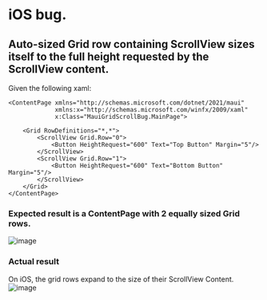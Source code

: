 # iOS bug. 

## Auto-sized Grid row containing ScrollView sizes itself to the full height requested by the ScrollView content.

Given the following xaml:
```xaml
<ContentPage xmlns="http://schemas.microsoft.com/dotnet/2021/maui"
             xmlns:x="http://schemas.microsoft.com/winfx/2009/xaml"
             x:Class="MauiGridScrollBug.MainPage">

    <Grid RowDefinitions="*,*">
        <ScrollView Grid.Row="0">
            <Button HeightRequest="600" Text="Top Button" Margin="5"/>
        </ScrollView>
        <ScrollView Grid.Row="1">
            <Button HeightRequest="600" Text="Bottom Button" Margin="5"/>
        </ScrollView>
    </Grid>
</ContentPage>
```
### Expected result is a ContentPage with 2 equally sized Grid rows.  
![image](https://github.com/dotnet/maui/assets/16598898/c83da0bc-caa9-45a7-a0c3-1a96a7f29233)

### Actual result
On iOS, the grid rows expand to the size of their ScrollView Content.
![image](https://github.com/dotnet/maui/assets/16598898/1bb49c47-e295-47ad-bcc4-8d961eb8f493)

